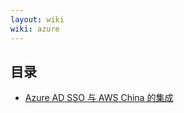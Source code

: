 ```yaml
---
layout: wiki
wiki: azure
---
```


## 目录

- [Azure AD SSO 与 AWS China 的集成](./integration-between-azure-ad-sso-and-aws-china/)
